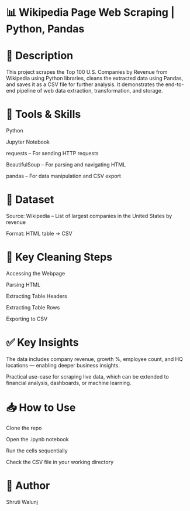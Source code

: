 # 📊 Wikipedia Page Web Scraping | Python, Pandas

# 📝 Description
This project scrapes the Top 100 U.S. Companies by Revenue from Wikipedia using Python libraries, cleans the extracted data using Pandas, and saves it as a CSV file for further analysis. It demonstrates the end-to-end pipeline of web data extraction, transformation, and storage.

# 🔧 Tools & Skills
Python

Jupyter Notebook

requests – For sending HTTP requests

BeautifulSoup – For parsing and navigating HTML

pandas – For data manipulation and CSV export

# 📁 Dataset
Source: Wikipedia – List of largest companies in the United States by revenue

Format: HTML table → CSV

# 🔄 Key Cleaning Steps
Accessing the Webpage

Parsing HTML

Extracting Table Headers

Extracting Table Rows

Exporting to CSV

# ✅ Key Insights
The data includes company revenue, growth %, employee count, and HQ locations — enabling deeper business insights.

Practical use-case for scraping live data, which can be extended to financial analysis, dashboards, or machine learning.

# 📥 How to Use
Clone the repo

Open the .ipynb notebook

Run the cells sequentially

Check the CSV file in your working directory

# 👤 Author
Shruti Walunj
